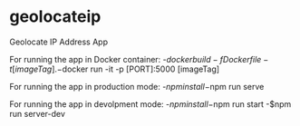 # geolocateip

Geolocate IP Address App

For running the app in Docker container:
-$docker build -f Dockerfile -t [imageTag] .
-$docker run -it -p [PORT]:5000 [imageTag]

For running the app in production mode: 
-$npm install
-$npm run serve

For running the app in devolpment mode: 
-$npm install
-$npm run start
-$npm run server-dev
